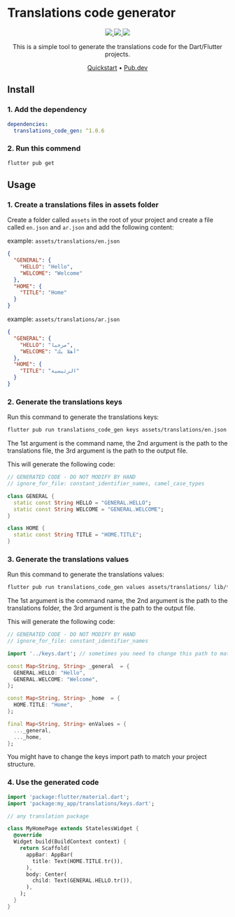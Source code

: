 # Translations code generator

<p align="center">
  <a href="https://pub.dev/packages/translations_code_gen">
    <img src="https://img.shields.io/pub/v/translations_code_gen?translations_code_gen=pub.dev&labelColor=333940&logo=dart">
  </a>
  <a href="https://t.me/youhanasheriff">
    <img src="https://img.shields.io/static/v1?label=join&message=Hey dev!&labelColor=333940&logo=telegram&logoColor=white&color=229ED9">
  </a>
  <a href="https://twitter.com/youhanasheriff">
    <img src="https://img.shields.io/twitter/follow/youhanasheriff?style=flat&label=Follow&color=1DA1F2&labelColor=333940&logo=twitter&logoColor=fff">
  </a>
</p>

<p align="center">
This is a simple tool to generate the translations code for the Dart/Flutter projects.
</p>

<p align="center">
  <a href="https://youhanasheriff.com">Quickstart</a> •
  <a href="https://pub.dev/packages/translations_code_gen">Pub.dev</a>
</p>

## Install

### 1. Add the dependency

```yaml
dependencies:
  translations_code_gen: ^1.0.6
```

### 2. Run this commend

```bash
flutter pub get
```

## Usage

### 1. Create a translations files in assets folder

Create a folder called `assets` in the root of your project and create a file called `en.json` and `ar.json` and add the following content:

example: `assets/translations/en.json`

```json
{
  "GENERAL": {
    "HELLO": "Hello",
    "WELCOME": "Welcome"
  },
  "HOME": {
    "TITLE": "Home"
  }
}
```

example: `assets/translations/ar.json`

```json
{
  "GENERAL": {
    "HELLO": "مرحبا",
    "WELCOME": "أهلا بك"
  },
  "HOME": {
    "TITLE": "الرئيسية"
  }
}
```

### 2. Generate the translations keys

Run this command to generate the translations keys:

```bash
flutter pub run translations_code_gen keys assets/translations/en.json lib/translations/keys.dart
```

The 1st argument is the command name, the 2nd argument is the path to the translations file, the 3rd argument is the path to the output file.

This will generate the following code:

```dart
// GENERATED CODE - DO NOT MODIFY BY HAND
// ignore_for_file: constant_identifier_names, camel_case_types

class GENERAL {
  static const String HELLO = "GENERAL.HELLO";
  static const String WELCOME = "GENERAL.WELCOME";
}

class HOME {
  static const String TITLE = "HOME.TITLE";
}
```

### 3. Generate the translations values

Run this command to generate the translations values:

```bash
flutter pub run translations_code_gen values assets/translations/ lib/translations/values/
```

The 1st argument is the command name, the 2nd argument is the path to the translations folder, the 3rd argument is the path to the output file.

This will generate the following code:

```dart
// GENERATED CODE - DO NOT MODIFY BY HAND
// ignore_for_file: constant_identifier_names

import '../keys.dart'; // sometimes you need to change this path to match your project structure

const Map<String, String> _general  = {
  GENERAL.HELLO: "Hello",
  GENERAL.WELCOME: "Welcome",
};

const Map<String, String> _home  = {
  HOME.TITLE: "Home",
};

final Map<String, String> enValues = {
  ..._general,
  ..._home,
};
```

You might have to change the keys import path to match your project structure.

### 4. Use the generated code

```dart
import 'package:flutter/material.dart';
import 'package:my_app/translations/keys.dart';

// any translation package

class MyHomePage extends StatelessWidget {
  @override
  Widget build(BuildContext context) {
    return Scaffold(
      appBar: AppBar(
        title: Text(HOME.TITLE.tr()),
      ),
      body: Center(
        child: Text(GENERAL.HELLO.tr()),
      ),
    );
  }
}
```

